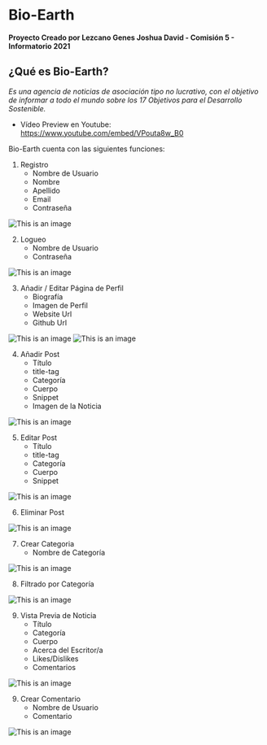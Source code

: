# Bio-Earth
**Proyecto Creado por Lezcano Genes Joshua David - Comisión 5 - Informatorio 2021**

## ¿Qué es Bio-Earth?

*Es una agencia de noticias de asociación tipo no lucrativo, con el objetivo de informar a todo el mundo sobre los 17 Objetivos para el Desarrollo Sostenible.*

- Vídeo Preview en Youtube: https://www.youtube.com/embed/VPouta8w_B0

Bio-Earth cuenta con las siguientes funciones:

1. Registro
   - Nombre de Usuario
   - Nombre
   - Apellido
   - Email
   - Contraseña

![This is an image](https://cdn.discordapp.com/attachments/546712576189399052/925147630869282826/Registro.png)

2. Logueo
   - Nombre de Usuario
   - Contraseña

![This is an image](https://cdn.discordapp.com/attachments/546712576189399052/925148070117769236/Login.png)

3. Añadir / Editar Página de Perfil
   - Biografía
   - Imagen de Perfil
   - Website Url
   - Github Url

![This is an image](https://cdn.discordapp.com/attachments/546712576189399052/925148389258170468/Perfil.png)
![This is an image](https://cdn.discordapp.com/attachments/546712576189399052/925148653767761950/Perfil2.png)

4. Añadir Post
   - Título
   - title-tag
   - Categoría
   - Cuerpo
   - Snippet
   - Imagen de la Noticia

![This is an image](https://cdn.discordapp.com/attachments/546712576189399052/925148927781634048/add.png)

5. Editar Post
   - Título
   - title-tag
   - Categoría
   - Cuerpo
   - Snippet

![This is an image](https://cdn.discordapp.com/attachments/546712576189399052/925149198922432532/edit.png)

6. Eliminar Post

![This is an image](https://cdn.discordapp.com/attachments/546712576189399052/925149487763165254/delete.png)

7. Crear Categoria
   - Nombre de Categoría

![This is an image](https://cdn.discordapp.com/attachments/546712576189399052/925149704692596816/cat.png)

8. Filtrado por Categoría

![This is an image](https://cdn.discordapp.com/attachments/546712576189399052/925150102933344286/cat2.png)

9. Vista Previa de Noticia
   - Título
   - Categoría
   - Cuerpo
   - Acerca del Escritor/a
   - Likes/Dislikes
   - Comentarios

![This is an image](https://cdn.discordapp.com/attachments/546712576189399052/925150597613764739/pag_no.png)

9. Crear Comentario
   - Nombre de Usuario
   - Comentario

![This is an image](https://cdn.discordapp.com/attachments/546712576189399052/925151263241433178/comen.png)
